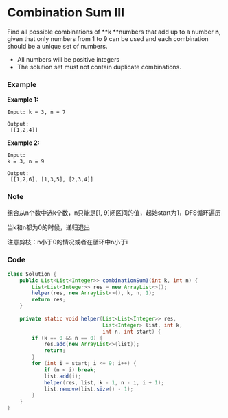 # Combination Sum III

Find all possible combinations of **k **numbers that add up to a number **n**, given that only numbers from 1 to 9 can be used and each combination should be a unique set of numbers.

* All numbers will be positive integers
* The solution set must not contain duplicate combinations.

### Example

**Example 1:**

```
Input: k = 3, n = 7

Output:
 [[1,2,4]]
```

**Example 2:**

```
Input:
k = 3, n = 9

Output:
 [[1,2,6], [1,3,5], [2,3,4]]
```

### Note

组合从n个数中选k个数，n只能是\[1, 9\]闭区间的值，起始start为1，DFS循环遍历

当k和n都为0的时候，递归退出

注意剪枝：n小于0的情况或者在循环中n小于i

### Code

```java
class Solution {
    public List<List<Integer>> combinationSum3(int k, int n) {
        List<List<Integer>> res = new ArrayList<>();
        helper(res, new ArrayList<>(), k, n, 1);
        return res;
    }
    
    private static void helper(List<List<Integer>> res, 
                               List<Integer> list, int k, 
                               int n, int start) {
        if (k == 0 && n == 0) {
            res.add(new ArrayList<>(list));
            return;
        }
        for (int i = start; i <= 9; i++) {
            if (n < i) break;
            list.add(i);
            helper(res, list, k - 1, n - i, i + 1);
            list.remove(list.size() - 1);
        }
    }
}
```



